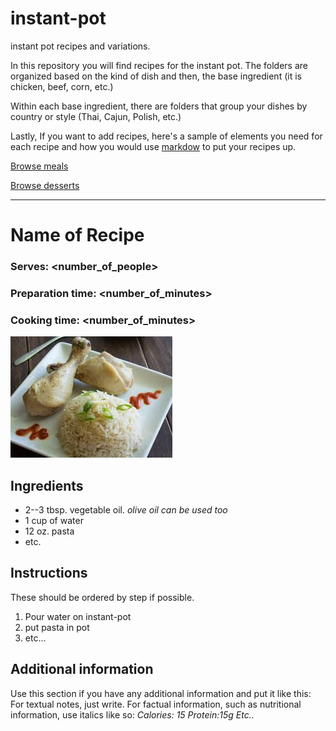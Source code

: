 # instant-pot
instant pot recipes and variations.

In this repository you will find recipes for the instant pot.
The folders are organized based on the kind of dish and then, the base ingredient (it is chicken, beef, corn, etc.)

Within each base ingredient, there are folders that group your dishes by country or style (Thai, Cajun, Polish, etc.)

Lastly, If you want to add recipes, here's a sample of elements you need for each recipe and how you would use [markdow](https://www.markdownguide.org/cheat-sheet/) to put your recipes up.

[Browse meals](https://github.com/fiacobelli/instant-pot/meal)

[Browse desserts](https://github.com/fiacobelli/instant-pot/meal/dessert)

----
# Name of Recipe

### Serves: <number_of_people>
### Preparation time: <number_of_minutes>
### Cooking time: <number_of_minutes>

![Images are optional](download.jpg)

## Ingredients
- 2--3 tbsp. vegetable oil. *olive oil can be used too*
- 1 cup of water
- 12 oz. pasta
- etc.

## Instructions
These should be ordered by step if possible.
1. Pour water on instant-pot
2. put pasta in pot
3. etc...

## Additional information
Use this section if you have any additional information and put it like this:
For textual notes, just write. For factual information, such as nutritional information, use italics like so:
*Calories: 15*
*Protein:15g*
*Etc..*

